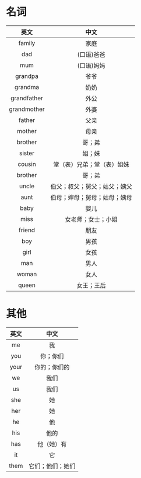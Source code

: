 # 名词
|英文|中文|
|:---:|:---:|
| family | 家庭 |
| dad | (口语)爸爸 |
| mum | (口语)妈妈 |
| grandpa | 爷爷 |
| grandma | 奶奶 |
| grandfather | 外公 |
| grandmother | 外婆 |
| father | 父亲 |
| mother | 母亲 |
| brother | 哥；弟 |
| sister | 姐；妹 |
| cousin | 堂（表）兄弟；堂（表）姐妹 |
| brother | 哥；弟 |
| uncle | 伯父；叔父；舅父；姑父；姨父 |
| aunt | 伯母；婶母；舅母；姑母；姨母 |
| baby | 婴儿 |
| miss | 女老师；女士；小姐 |
| friend | 朋友 |
| boy | 男孩 |
| girl | 女孩 |
| man | 男人 |
| woman | 女人 |
| queen | 女王；王后 |


# 其他
|英文|中文|
|:---:|:---:|
| me | 我 |
| you | 你；你们 |
| your | 你的；你们的 |
| we | 我们 |
| us | 我们 |
| she | 她
| her | 她
| he | 他 | 
| his | 他的 | 
| has | 他（她）有 | 
| it | 它 |
| them | 它们；他们；她们 |


